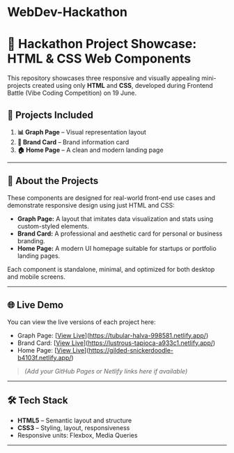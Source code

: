 # WebDev-Hackathon
# 🚀 Hackathon Project Showcase: HTML & CSS Web Components

This repository showcases three responsive and visually appealing mini-projects created using only **HTML** and **CSS**, developed during Frontend Battle (Vibe Coding Competition) on 19 June.

## 📁 Projects Included

1. **📊 Graph Page** – Visual representation layout
2. **🎴 Brand Card** – Brand information card
3. **🏠 Home Page** – A clean and modern landing page

---

## 📖 About the Projects

These components are designed for real-world front-end use cases and demonstrate responsive design using just HTML and CSS:

- **Graph Page:** A layout that imitates data visualization and stats using custom-styled elements.
- **Brand Card:** A professional and aesthetic card for personal or business branding.
- **Home Page:** A modern UI homepage suitable for startups or portfolio landing pages.

Each component is standalone, minimal, and optimized for both desktop and mobile screens.

---

## 🌐 Live Demo

You can view the live versions of each project here:

- Graph Page: [[View Live](#)](https://tubular-halva-998581.netlify.app/)
- Brand Card: [[View Live](#)](https://lustrous-tapioca-a933c1.netlify.app/)
- Home Page: [[View Live](#)](https://gilded-snickerdoodle-b4103f.netlify.app/)

> *(Add your GitHub Pages or Netlify links here if available)*

---

## 🛠 Tech Stack

- **HTML5** – Semantic layout and structure
- **CSS3** – Styling, layout, responsiveness
- Responsive units: Flexbox, Media Queries

---

